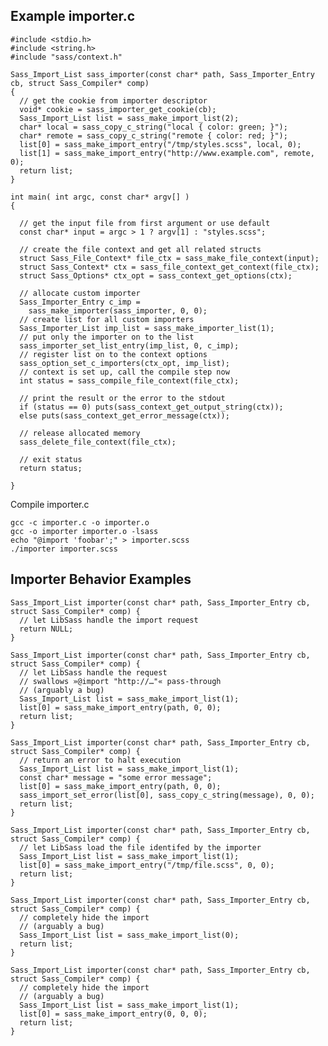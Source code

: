 Example importer.c
------------------

    #include <stdio.h>
    #include <string.h>
    #include "sass/context.h"

    Sass_Import_List sass_importer(const char* path, Sass_Importer_Entry cb, struct Sass_Compiler* comp)
    {
      // get the cookie from importer descriptor
      void* cookie = sass_importer_get_cookie(cb);
      Sass_Import_List list = sass_make_import_list(2);
      char* local = sass_copy_c_string("local { color: green; }");
      char* remote = sass_copy_c_string("remote { color: red; }");
      list[0] = sass_make_import_entry("/tmp/styles.scss", local, 0);
      list[1] = sass_make_import_entry("http://www.example.com", remote, 0);
      return list;
    }

    int main( int argc, const char* argv[] )
    {

      // get the input file from first argument or use default
      const char* input = argc > 1 ? argv[1] : "styles.scss";

      // create the file context and get all related structs
      struct Sass_File_Context* file_ctx = sass_make_file_context(input);
      struct Sass_Context* ctx = sass_file_context_get_context(file_ctx);
      struct Sass_Options* ctx_opt = sass_context_get_options(ctx);

      // allocate custom importer
      Sass_Importer_Entry c_imp =
        sass_make_importer(sass_importer, 0, 0);
      // create list for all custom importers
      Sass_Importer_List imp_list = sass_make_importer_list(1);
      // put only the importer on to the list
      sass_importer_set_list_entry(imp_list, 0, c_imp);
      // register list on to the context options
      sass_option_set_c_importers(ctx_opt, imp_list);
      // context is set up, call the compile step now
      int status = sass_compile_file_context(file_ctx);

      // print the result or the error to the stdout
      if (status == 0) puts(sass_context_get_output_string(ctx));
      else puts(sass_context_get_error_message(ctx));

      // release allocated memory
      sass_delete_file_context(file_ctx);

      // exit status
      return status;

    }

Compile importer.c

    gcc -c importer.c -o importer.o
    gcc -o importer importer.o -lsass
    echo "@import 'foobar';" > importer.scss
    ./importer importer.scss

Importer Behavior Examples
--------------------------

    Sass_Import_List importer(const char* path, Sass_Importer_Entry cb, struct Sass_Compiler* comp) {
      // let LibSass handle the import request
      return NULL;
    }

    Sass_Import_List importer(const char* path, Sass_Importer_Entry cb, struct Sass_Compiler* comp) {
      // let LibSass handle the request
      // swallows »@import "http://…"« pass-through
      // (arguably a bug)
      Sass_Import_List list = sass_make_import_list(1);
      list[0] = sass_make_import_entry(path, 0, 0);
      return list;
    }

    Sass_Import_List importer(const char* path, Sass_Importer_Entry cb, struct Sass_Compiler* comp) {
      // return an error to halt execution
      Sass_Import_List list = sass_make_import_list(1);
      const char* message = "some error message";
      list[0] = sass_make_import_entry(path, 0, 0);
      sass_import_set_error(list[0], sass_copy_c_string(message), 0, 0);
      return list;
    }

    Sass_Import_List importer(const char* path, Sass_Importer_Entry cb, struct Sass_Compiler* comp) {
      // let LibSass load the file identifed by the importer
      Sass_Import_List list = sass_make_import_list(1);
      list[0] = sass_make_import_entry("/tmp/file.scss", 0, 0);
      return list;
    }

    Sass_Import_List importer(const char* path, Sass_Importer_Entry cb, struct Sass_Compiler* comp) {
      // completely hide the import
      // (arguably a bug)
      Sass_Import_List list = sass_make_import_list(0);
      return list;
    }

    Sass_Import_List importer(const char* path, Sass_Importer_Entry cb, struct Sass_Compiler* comp) {
      // completely hide the import
      // (arguably a bug)
      Sass_Import_List list = sass_make_import_list(1);
      list[0] = sass_make_import_entry(0, 0, 0);
      return list;
    }
